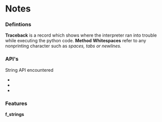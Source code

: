 # Notes

### Defintions

**Traceback** is a record which shows where the interpreter ran into trouble while executing the python code.
**Method**
**Whitespaces** refer to any nonprinting character such as _spaces, tabs or newlines._


### API's

String API encountered

- 
-
-

### Features

**f_strings**

	


